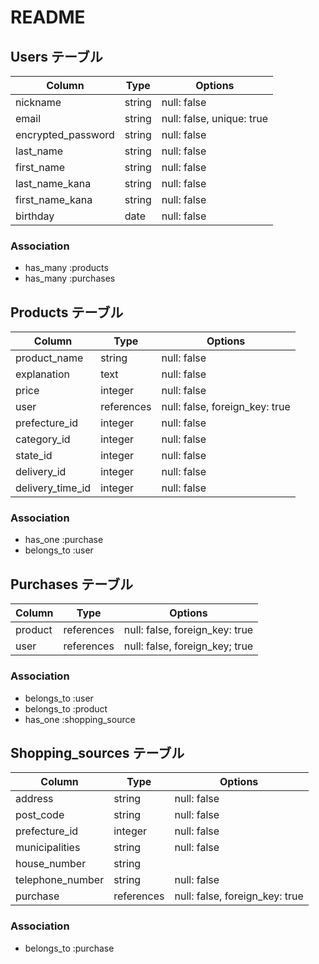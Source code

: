 # README


##  Users テーブル


| Column             | Type   | Options                   |
| ------------------ | ------ | ------------------------- |
| nickname           | string | null: false               |
| email              | string | null: false, unique: true |
| encrypted_password | string | null: false               |
| last_name          | string | null: false               |
| first_name         | string | null: false               |
| last_name_kana     | string | null: false               |
| first_name_kana    | string | null: false               |
| birthday           | date   | null: false               |


### Association         

- has_many :products
- has_many :purchases



##  Products テーブル


| Column                | Type           | Options                        |     
|---------------------- | -------------- | ------------------------------ | 
| product_name          | string         | null: false                    |
| explanation           | text           | null: false                    |
| price                 | integer        | null: false                    |
| user                  | references     | null: false, foreign_key: true |
| prefecture_id        | integer        | null: false                    |
| category_id           | integer        | null: false                    |
| state_id              | integer        | null: false                    |
| delivery_id           | integer        | null: false                    |
| delivery_time_id      | integer        | null: false                    | 



### Association 

- has_one    :purchase
- belongs_to :user



##  Purchases テーブル


| Column                | Type       | Options                         |
| --------------------- | ---------- | ------------------------------- |
| product               | references | null: false, foreign_key: true  |
| user                  | references | null: false, foreign_key; true  |


### Association

- belongs_to :user
- belongs_to :product
- has_one    :shopping_source



## Shopping_sources テーブル


| Column                | Type       | Options                           |
| --------------------- | ---------- | --------------------------------- |
| address               | string     | null: false                       |
| post_code             | string     | null: false                       |
| prefecture_id        | integer    | null: false                       |
| municipalities        | string     | null: false                       |
| house_number         | string     |                                   |
| telephone_number      | string     | null: false                       |
| purchase              | references | null: false, foreign_key: true    |


### Association

- belongs_to :purchase



